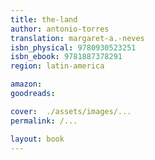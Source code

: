 ```yaml
---
title: the-land
author: antonio-torres
translation: margaret-a.-neves
isbn_physical: 9780930523251
isbn_ebook: 9781887378291
region: latin-america

amazon: 
goodreads: 

cover:  ./assets/images/...
permalink: /...

layout: book
---
```

